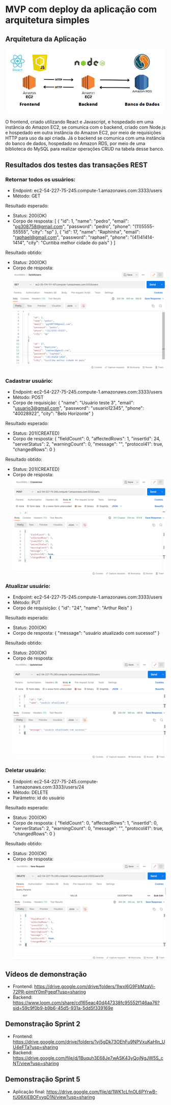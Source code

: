 # MVP com deploy da aplicação com arquitetura simples

## Arquitetura da Aplicação
![Arquitetura da aplicação](./img/arquitetura-sistema.png)

O frontend, criado utilizando React e Javascript, e hospedado em uma instância do Amazon EC2, se comunica com o backend, criado com Node.js e hospedado em outra instância do Amazon EC2, por meio de requisições HTTP para uso da api criada. Já o backend se comunica com uma instância do banco de dados, hospedado no Amazon RDS, por meio de uma biblioteca do MySQL para realizar operações CRUD na tabela desse banco.

## Resultados dos testes das transações REST

### Retornar todos os usuários:
* Endpoint: ec2-54-227-75-245.compute-1.amazonaws.com:3333/users
* Método: GET

Resultado esperado:
* Status: 200(OK)
* Corpo de resposta:
[
    {
        "id": 1,
        "name": "pedro",
        "email": "pg308758@gmail.com",
        "password": "pedro",
        "phone": "(11)5555-55555",
        "city": "sp"
    },
    {
        "id": 17,
        "name": "Raphinha",
        "email": "raphael@gmail.com",
        "password": "raphael",
        "phone": "(41)41414-1414",
        "city": "Curitiba melhor cidade do país"
    }
]

Resultado obtido:
* Status: 200(OK)
* Corpo de resposta:
![Alt text](get.png)


### Cadastrar usuário:
* Endpoint: ec2-54-227-75-245.compute-1.amazonaws.com:3333/users
* Método: POST
* Corpo de requisição:
{
    "name": "Usuário teste 3",
    "email": "usuario3@gmail.com",
    "password": "usuario12345",
    "phone": "40028922",
    "city": "Belo Horizonte"
}

Resultado esperado:
* Status: 201(CREATED)
* Corpo de resposta:
{
    "fieldCount": 0,
    "affectedRows": 1,
    "insertId": 24,
    "serverStatus": 2,
    "warningCount": 0,
    "message": "",
    "protocol41": true,
    "changedRows": 0
}

Resultado obtido:
* Status: 201(CREATED)
* Corpo de resposta:
![Alt text](post.png)


### Atualizar usuário:
* Endpoint: ec2-54-227-75-245.compute-1.amazonaws.com:3333/users
* Método: PUT
* Corpo de requisição:
{
    "id": "24",
    "name": "Arthur Reis"
}

Resultado esperado:
* Status: 200(OK)
* Corpo de resposta:
{
    "message": "usuário atualizado com sucesso!"
}

Resultado obtido:
* Status: 200(OK)
* Corpo de resposta:
![Alt text](put.png)


### Deletar usuário:
* Endpoint: ec2-54-227-75-245.compute-1.amazonaws.com:3333/users/24
* Método: DELETE
* Parâmetro: id do usuário

Resultado esperado:
* Status: 200(OK)
* Corpo de resposta:
{
    "fieldCount": 0,
    "affectedRows": 1,
    "insertId": 0,
    "serverStatus": 2,
    "warningCount": 0,
    "message": "",
    "protocol41": true,
    "changedRows": 0
}

Resultado obtido:
* Status: 200(OK)
* Corpo de resposta:
![Alt text](delete.png)


## Vídeos de demonstração

* Frontend: https://drive.google.com/drive/folders/1Iwxl6G9FbMzaVi-72PR-pimtY0mPgeqf?usp=sharing
* Backend: https://www.loom.com/share/cd165eac40d447338fc95552f146aa76?sid=59c9f0b9-b9b6-45d5-931a-5dd5f339169e

## Demonstração Sprint 2

* Frontend: https://drive.google.com/drive/folders/1vj5gDk73OEhFu9NPVxuKaHIn_UU4eFTa?usp=sharing
* Backend: https://drive.google.com/file/d/1Buquh3E68Je7wASK43yQojNgJW5S_cNT/view?usp=sharing

## Demonstração Sprint 5

* Aplicação final: https://drive.google.com/file/d/1WK1cLfnOL6PYrwB-tU06XiEBOFvyqD1N/view?usp=sharing